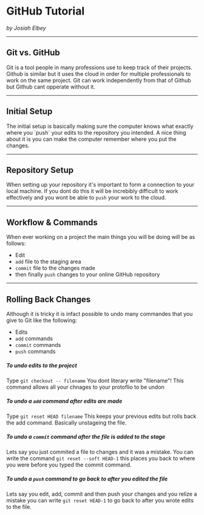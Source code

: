 # GitHub Tutorial

_by Josiah Elbey_

---
## Git vs. GitHub
Git is a tool people in many professions use to keep track of their  projects. Github is similar but it uses
the cloud in order for multiple professionals to work on the same project. Git can work independently
from that of Github but Github  cant opperate without it. 


---
<h2> Initial Setup</h2>
The initial setup is basically making sure the computer knows what exactly where you  `push` your edits to the repository you intended. A nice thing about it is you can make the computer remember where you put the changes.   

---
## Repository Setup
When setting up your repository it's important to form a connection to your local machine. If you dont do this 
it will be increbibly difficult to work effectively and you wont be able to `push` your work to the cloud. 


---
## Workflow & Commands
When ever working on a project the main things you will be doing will be as follows:
* Edit 
* `add` file to the staging area
* `commit` file to the changes made 
* then finally `push` changes to your online GitHub repository 


---
## Rolling Back Changes
Although it is tricky it is infact possible to undo many commandes that you give to Git like the following: 
* Edits
* `add` commands
* `commit` commands 
* `push` commands 

##### To undo edits to the project 
Type `git checkout -- filename` You dont literary write "filename"! 
This command allows all your chnages to your protoflio to be undon 

##### To undo a `add` command after edits are made
Type `git reset HEAD filename` This keeps your previous edits but rolls back the add command. Basically unstageing the file. 

##### To undo a `commit` command after the file is added to the stage
Lets say you just commited a file to changes and it was a mistake. You can write the command `git reset --soft HEAD-1` this places you back to where you were before you typed the commit command.    

##### To undo a `push` command to go back to after you edited the file
Lets say you edit, add, commit and then push your changes and you relize a mistake  you can write `git reset HEAD-1` to go back to after you wrote edits to the file. 
